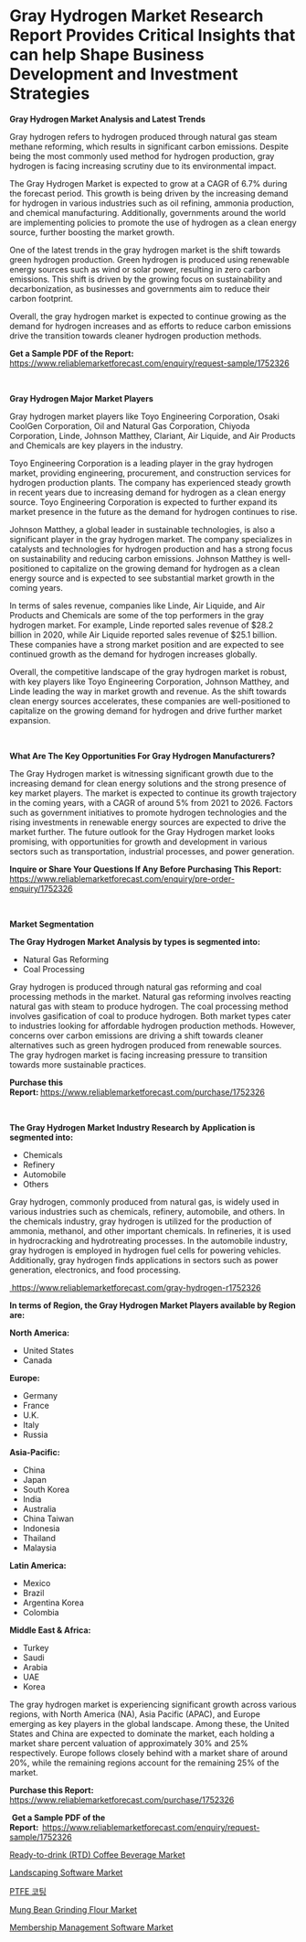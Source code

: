 <p><h1>Gray Hydrogen Market Research Report Provides Critical Insights that can help Shape Business Development and Investment Strategies</h1></p><p><strong>Gray Hydrogen Market Analysis and Latest Trends</strong></p>
<p><p>Gray hydrogen refers to hydrogen produced through natural gas steam methane reforming, which results in significant carbon emissions. Despite being the most commonly used method for hydrogen production, gray hydrogen is facing increasing scrutiny due to its environmental impact.</p><p>The Gray Hydrogen Market is expected to grow at a CAGR of 6.7% during the forecast period. This growth is being driven by the increasing demand for hydrogen in various industries such as oil refining, ammonia production, and chemical manufacturing. Additionally, governments around the world are implementing policies to promote the use of hydrogen as a clean energy source, further boosting the market growth.</p><p>One of the latest trends in the gray hydrogen market is the shift towards green hydrogen production. Green hydrogen is produced using renewable energy sources such as wind or solar power, resulting in zero carbon emissions. This shift is driven by the growing focus on sustainability and decarbonization, as businesses and governments aim to reduce their carbon footprint.</p><p>Overall, the gray hydrogen market is expected to continue growing as the demand for hydrogen increases and as efforts to reduce carbon emissions drive the transition towards cleaner hydrogen production methods.</p></p>
<p><strong>Get a Sample PDF of the Report:&nbsp;</strong> <a href="https://www.reliablemarketforecast.com/enquiry/request-sample/1752326">https://www.reliablemarketforecast.com/enquiry/request-sample/1752326</a></p>
<p>&nbsp;</p>
<p><strong>Gray Hydrogen Major Market Players</strong></p>
<p><p>Gray hydrogen market players like Toyo Engineering Corporation, Osaki CoolGen Corporation, Oil and Natural Gas Corporation, Chiyoda Corporation, Linde, Johnson Matthey, Clariant, Air Liquide, and Air Products and Chemicals are key players in the industry. </p><p>Toyo Engineering Corporation is a leading player in the gray hydrogen market, providing engineering, procurement, and construction services for hydrogen production plants. The company has experienced steady growth in recent years due to increasing demand for hydrogen as a clean energy source. Toyo Engineering Corporation is expected to further expand its market presence in the future as the demand for hydrogen continues to rise.</p><p>Johnson Matthey, a global leader in sustainable technologies, is also a significant player in the gray hydrogen market. The company specializes in catalysts and technologies for hydrogen production and has a strong focus on sustainability and reducing carbon emissions. Johnson Matthey is well-positioned to capitalize on the growing demand for hydrogen as a clean energy source and is expected to see substantial market growth in the coming years.</p><p>In terms of sales revenue, companies like Linde, Air Liquide, and Air Products and Chemicals are some of the top performers in the gray hydrogen market. For example, Linde reported sales revenue of $28.2 billion in 2020, while Air Liquide reported sales revenue of $25.1 billion. These companies have a strong market position and are expected to see continued growth as the demand for hydrogen increases globally.</p><p>Overall, the competitive landscape of the gray hydrogen market is robust, with key players like Toyo Engineering Corporation, Johnson Matthey, and Linde leading the way in market growth and revenue. As the shift towards clean energy sources accelerates, these companies are well-positioned to capitalize on the growing demand for hydrogen and drive further market expansion.</p></p>
<p>&nbsp;</p>
<p><strong>What Are The Key Opportunities For Gray Hydrogen Manufacturers?</strong></p>
<p><p>The Gray Hydrogen market is witnessing significant growth due to the increasing demand for clean energy solutions and the strong presence of key market players. The market is expected to continue its growth trajectory in the coming years, with a CAGR of around 5% from 2021 to 2026. Factors such as government initiatives to promote hydrogen technologies and the rising investments in renewable energy sources are expected to drive the market further. The future outlook for the Gray Hydrogen market looks promising, with opportunities for growth and development in various sectors such as transportation, industrial processes, and power generation.</p></p>
<p><strong>Inquire or Share Your Questions If Any Before Purchasing This Report:</strong> <a href="https://www.reliablemarketforecast.com/enquiry/pre-order-enquiry/1752326">https://www.reliablemarketforecast.com/enquiry/pre-order-enquiry/1752326</a></p>
<p>&nbsp;</p>
<p><strong>Market Segmentation</strong></p>
<p><strong>The Gray Hydrogen Market Analysis by types is segmented into:</strong></p>
<p><ul><li>Natural Gas Reforming</li><li>Coal Processing</li></ul></p>
<p><p>Gray hydrogen is produced through natural gas reforming and coal processing methods in the market. Natural gas reforming involves reacting natural gas with steam to produce hydrogen. The coal processing method involves gasification of coal to produce hydrogen. Both market types cater to industries looking for affordable hydrogen production methods. However, concerns over carbon emissions are driving a shift towards cleaner alternatives such as green hydrogen produced from renewable sources. The gray hydrogen market is facing increasing pressure to transition towards more sustainable practices.</p></p>
<p><strong>Purchase this Report:&nbsp;</strong><a href="https://www.reliablemarketforecast.com/purchase/1752326">https://www.reliablemarketforecast.com/purchase/1752326</a></p>
<p>&nbsp;</p>
<p><strong>The Gray Hydrogen Market Industry Research by Application is segmented into:</strong></p>
<p><ul><li>Chemicals</li><li>Refinery</li><li>Automobile</li><li>Others</li></ul></p>
<p><p>Gray hydrogen, commonly produced from natural gas, is widely used in various industries such as chemicals, refinery, automobile, and others. In the chemicals industry, gray hydrogen is utilized for the production of ammonia, methanol, and other important chemicals. In refineries, it is used in hydrocracking and hydrotreating processes. In the automobile industry, gray hydrogen is employed in hydrogen fuel cells for powering vehicles. Additionally, gray hydrogen finds applications in sectors such as power generation, electronics, and food processing.</p></p>
<p><a href="https://www.reliablemarketforecast.com/gray-hydrogen-r1752326">&nbsp;https://www.reliablemarketforecast.com/gray-hydrogen-r1752326</a></p>
<p><strong>In terms of Region, the Gray Hydrogen Market Players available by Region are:</strong></p>
<p>
    <p> <strong> North America: </strong>
        <ul>
            <li>United States</li>
            <li>Canada</li>
        </ul>
        </p> 
    <p> <strong> Europe: </strong>
        <ul>
            <li>Germany</li>
            <li>France</li>
            <li>U.K.</li>
            <li>Italy</li>
            <li>Russia</li>
        </ul>
        </p> 
    <p> <strong> Asia-Pacific: </strong>
        <ul>
            <li>China</li>
            <li>Japan</li>
            <li>South Korea</li>
            <li>India</li>
            <li>Australia</li>
            <li>China Taiwan</li>
            <li>Indonesia</li>
            <li>Thailand</li>
            <li>Malaysia</li>
        </ul>
        </p> 
    <p> <strong> Latin America: </strong>
        <ul>
            <li>Mexico</li>
            <li>Brazil</li>
            <li>Argentina Korea</li>
            <li>Colombia</li>
        </ul>
        </p> 
    <p> <strong> Middle East & Africa: </strong>
        <ul>
            <li>Turkey</li>
            <li>Saudi</li>
            <li>Arabia</li>
            <li>UAE</li>
            <li>Korea</li>
        </ul>
    </p>
    </p>
<p><p>The gray hydrogen market is experiencing significant growth across various regions, with North America (NA), Asia Pacific (APAC), and Europe emerging as key players in the global landscape. Among these, the United States and China are expected to dominate the market, each holding a market share percent valuation of approximately 30% and 25% respectively. Europe follows closely behind with a market share of around 20%, while the remaining regions account for the remaining 25% of the market.</p></p>
<p><strong>Purchase this Report: </strong><a href="https://www.reliablemarketforecast.com/purchase/1752326">https://www.reliablemarketforecast.com/purchase/1752326</a></p>
<p>&nbsp;<strong>Get a Sample PDF of the Report:&nbsp;&nbsp;</strong><a href="https://www.reliablemarketforecast.com/enquiry/request-sample/1752326">https://www.reliablemarketforecast.com/enquiry/request-sample/1752326</a></p>
<p><strong></strong></p>
<p><p><a href="https://medium.com/@amandawbrown02/exploring-ready-to-drink-rtd-coffee-beverage-market-dynamics-global-trends-and-future-growth-02151c0f0d1c">Ready-to-drink (RTD) Coffee Beverage Market</a></p><p><a href="https://github.com/JordyBecker/Market-Research-Report-List-1/blob/main/landscaping-software-market.md">Landscaping Software Market</a></p><p><a href="https://medium.com/@iarhbiqv81/2024%EB%85%84%EB%B6%80%ED%84%B0-2031%EB%85%84%EA%B9%8C%EC%A7%80-ptfe-%EC%BD%94%ED%8C%85-%EC%8B%9C%EC%9E%A5-%EC%84%B1%EC%9E%A5-%EC%A0%84%EB%A7%9D%EC%9D%80-%EC%8B%9C%EC%9E%A5-%EB%8F%99%ED%96%A5-%EB%B6%84%EC%84%9D%EC%9D%84-%ED%86%B5%ED%95%B4-%EC%9D%91%EC%9A%A9-%EB%B6%84%EC%95%BC-%EC%A7%80%EC%97%AD-%EC%A0%84%EB%A7%9D-%EB%B0%8F-%EC%88%98%EC%9D%B5%EC%9D%84-%EA%B8%B0%EB%B0%98%EC%9C%BC%EB%A1%9C-12-2-cagr%EC%9D%98-%EC%98%88%EC%83%81%EC%B9%98%EB%A5%BC-%EC%A0%9C%EC%8B%9C%ED%95%98%EA%B3%A0-%EC%9E%88%EC%8A%B5%EB%8B%88%EB%8B%A4-e3c8744e06b1">PTFE 코팅</a></p><p><a href="https://medium.com/@mdalsohelmia44/global-mung-bean-grinding-flour-market-focus-on-application-end-use-industry-type-equipment-9201de0cb0aa">Mung Bean Grinding Flour Market</a></p><p><a href="https://github.com/sydneyHley85/Market-Research-Report-List-1/blob/main/membership-management-software-market.md">Membership Management Software Market</a></p></p>